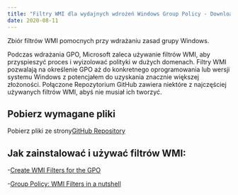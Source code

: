 ```yaml
---
title: "Filtry WMI dla wydajnych wdrożeń Windows Group Policy - Download from GitHub"
date: 2020-08-11
---
```



Zbiór filtrów WMI pomocnych przy wdrażaniu zasad grupy Windows.

Podczas wdrażania GPO, Microsoft zaleca używanie filtrów WMI, aby przyspieszyć proces i wyizolować polityki w dużych domenach.
Filtry WMI pozwalają na określenie GPO aż do konkretnego oprogramowania lub wersji systemu Windows z potencjałem do uzyskania znacznie większej złożoności.
Połączone Repozytorium GitHub zawiera niektóre z najczęściej używanych filtrów WMI, abyś nie musiał ich tworzyć.

## Pobierz wymagane pliki

Pobierz pliki ze strony[GitHub Repository](https://github.com/simeononsecurity/WMI-Filters)

## Jak zainstalować i używać filtrów WMI:

-[Create WMI Filters for the GPO](https://docs.microsoft.com/en-us/windows/security/threat-protection/windows-firewall/create-wmi-filters-for-the-gpo)

-[Group Policy: WMI Filters in a nutshell](https://www.rebeladmin.com/2018/02/group-policy-wmi-filters-nutshell/)